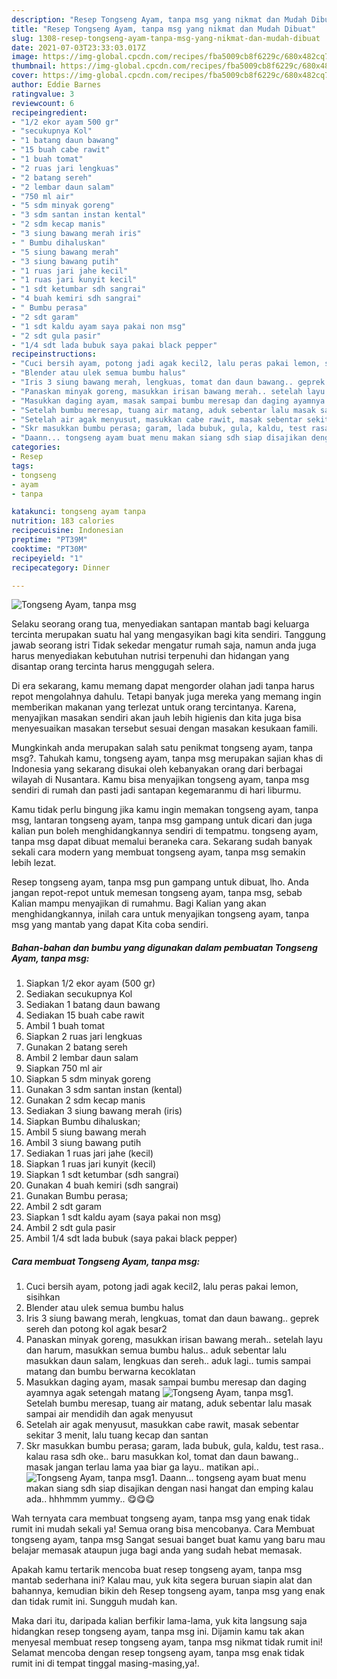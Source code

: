 ```yaml
---
description: "Resep Tongseng Ayam, tanpa msg yang nikmat dan Mudah Dibuat"
title: "Resep Tongseng Ayam, tanpa msg yang nikmat dan Mudah Dibuat"
slug: 1308-resep-tongseng-ayam-tanpa-msg-yang-nikmat-dan-mudah-dibuat
date: 2021-07-03T23:33:03.017Z
image: https://img-global.cpcdn.com/recipes/fba5009cb8f6229c/680x482cq70/tongseng-ayam-tanpa-msg-foto-resep-utama.jpg
thumbnail: https://img-global.cpcdn.com/recipes/fba5009cb8f6229c/680x482cq70/tongseng-ayam-tanpa-msg-foto-resep-utama.jpg
cover: https://img-global.cpcdn.com/recipes/fba5009cb8f6229c/680x482cq70/tongseng-ayam-tanpa-msg-foto-resep-utama.jpg
author: Eddie Barnes
ratingvalue: 3
reviewcount: 6
recipeingredient:
- "1/2 ekor ayam 500 gr"
- "secukupnya Kol"
- "1 batang daun bawang"
- "15 buah cabe rawit"
- "1 buah tomat"
- "2 ruas jari lengkuas"
- "2 batang sereh"
- "2 lembar daun salam"
- "750 ml air"
- "5 sdm minyak goreng"
- "3 sdm santan instan kental"
- "2 sdm kecap manis"
- "3 siung bawang merah iris"
- " Bumbu dihaluskan"
- "5 siung bawang merah"
- "3 siung bawang putih"
- "1 ruas jari jahe kecil"
- "1 ruas jari kunyit kecil"
- "1 sdt ketumbar sdh sangrai"
- "4 buah kemiri sdh sangrai"
- " Bumbu perasa"
- "2 sdt garam"
- "1 sdt kaldu ayam saya pakai non msg"
- "2 sdt gula pasir"
- "1/4 sdt lada bubuk saya pakai black pepper"
recipeinstructions:
- "Cuci bersih ayam, potong jadi agak kecil2, lalu peras pakai lemon, sisihkan"
- "Blender atau ulek semua bumbu halus"
- "Iris 3 siung bawang merah, lengkuas, tomat dan daun bawang.. geprek sereh dan potong kol agak besar2"
- "Panaskan minyak goreng, masukkan irisan bawang merah.. setelah layu dan harum, masukkan semua bumbu halus.. aduk sebentar lalu masukkan daun salam, lengkuas dan sereh.. aduk lagi.. tumis sampai matang dan bumbu berwarna kecoklatan"
- "Masukkan daging ayam, masak sampai bumbu meresap dan daging ayamnya agak setengah matang"
- "Setelah bumbu meresap, tuang air matang, aduk sebentar lalu masak sampai air mendidih dan agak menyusut"
- "Setelah air agak menyusut, masukkan cabe rawit, masak sebentar sekitar 3 menit, lalu tuang kecap dan santan"
- "Skr masukkan bumbu perasa; garam, lada bubuk, gula, kaldu, test rasa.. kalau rasa sdh oke.. baru masukkan kol, tomat dan daun bawang.. masak jangan terlau lama yaa biar ga layu.. matikan api.."
- "Daann... tongseng ayam buat menu makan siang sdh siap disajikan dengan nasi hangat dan emping kalau ada.. hhhmmm yummy.. 😋😋😋"
categories:
- Resep
tags:
- tongseng
- ayam
- tanpa

katakunci: tongseng ayam tanpa 
nutrition: 183 calories
recipecuisine: Indonesian
preptime: "PT39M"
cooktime: "PT30M"
recipeyield: "1"
recipecategory: Dinner

---
```



![Tongseng Ayam, tanpa msg](https://img-global.cpcdn.com/recipes/fba5009cb8f6229c/680x482cq70/tongseng-ayam-tanpa-msg-foto-resep-utama.jpg)

Selaku seorang orang tua, menyediakan santapan mantab bagi keluarga tercinta merupakan suatu hal yang mengasyikan bagi kita sendiri. Tanggung jawab seorang istri Tidak sekedar mengatur rumah saja, namun anda juga harus menyediakan kebutuhan nutrisi terpenuhi dan hidangan yang disantap orang tercinta harus menggugah selera.

Di era  sekarang, kamu memang dapat mengorder olahan jadi tanpa harus repot mengolahnya dahulu. Tetapi banyak juga mereka yang memang ingin memberikan makanan yang terlezat untuk orang tercintanya. Karena, menyajikan masakan sendiri akan jauh lebih higienis dan kita juga bisa menyesuaikan masakan tersebut sesuai dengan masakan kesukaan famili. 



Mungkinkah anda merupakan salah satu penikmat tongseng ayam, tanpa msg?. Tahukah kamu, tongseng ayam, tanpa msg merupakan sajian khas di Indonesia yang sekarang disukai oleh kebanyakan orang dari berbagai wilayah di Nusantara. Kamu bisa menyajikan tongseng ayam, tanpa msg sendiri di rumah dan pasti jadi santapan kegemaranmu di hari liburmu.

Kamu tidak perlu bingung jika kamu ingin memakan tongseng ayam, tanpa msg, lantaran tongseng ayam, tanpa msg gampang untuk dicari dan juga kalian pun boleh menghidangkannya sendiri di tempatmu. tongseng ayam, tanpa msg dapat dibuat memalui beraneka cara. Sekarang sudah banyak sekali cara modern yang membuat tongseng ayam, tanpa msg semakin lebih lezat.

Resep tongseng ayam, tanpa msg pun gampang untuk dibuat, lho. Anda jangan repot-repot untuk memesan tongseng ayam, tanpa msg, sebab Kalian mampu menyajikan di rumahmu. Bagi Kalian yang akan menghidangkannya, inilah cara untuk menyajikan tongseng ayam, tanpa msg yang mantab yang dapat Kita coba sendiri.

<!--inarticleads1-->

##### Bahan-bahan dan bumbu yang digunakan dalam pembuatan Tongseng Ayam, tanpa msg:

1. Siapkan 1/2 ekor ayam (500 gr)
1. Sediakan secukupnya Kol
1. Sediakan 1 batang daun bawang
1. Sediakan 15 buah cabe rawit
1. Ambil 1 buah tomat
1. Siapkan 2 ruas jari lengkuas
1. Gunakan 2 batang sereh
1. Ambil 2 lembar daun salam
1. Siapkan 750 ml air
1. Siapkan 5 sdm minyak goreng
1. Gunakan 3 sdm santan instan (kental)
1. Gunakan 2 sdm kecap manis
1. Sediakan 3 siung bawang merah (iris)
1. Siapkan  Bumbu dihaluskan;
1. Ambil 5 siung bawang merah
1. Ambil 3 siung bawang putih
1. Sediakan 1 ruas jari jahe (kecil)
1. Siapkan 1 ruas jari kunyit (kecil)
1. Siapkan 1 sdt ketumbar (sdh sangrai)
1. Gunakan 4 buah kemiri (sdh sangrai)
1. Gunakan  Bumbu perasa;
1. Ambil 2 sdt garam
1. Siapkan 1 sdt kaldu ayam (saya pakai non msg)
1. Ambil 2 sdt gula pasir
1. Ambil 1/4 sdt lada bubuk (saya pakai black pepper)




<!--inarticleads2-->

##### Cara membuat Tongseng Ayam, tanpa msg:

1. Cuci bersih ayam, potong jadi agak kecil2, lalu peras pakai lemon, sisihkan
1. Blender atau ulek semua bumbu halus
1. Iris 3 siung bawang merah, lengkuas, tomat dan daun bawang.. geprek sereh dan potong kol agak besar2
1. Panaskan minyak goreng, masukkan irisan bawang merah.. setelah layu dan harum, masukkan semua bumbu halus.. aduk sebentar lalu masukkan daun salam, lengkuas dan sereh.. aduk lagi.. tumis sampai matang dan bumbu berwarna kecoklatan
1. Masukkan daging ayam, masak sampai bumbu meresap dan daging ayamnya agak setengah matang
<img src="//assets-global.cpcdn.com/assets/icons/button_play-2c75c40dde080a61004c1f40b05d8f140eaff45d7e9e6481dc71c63d2e7c4909.png" alt="Tongseng Ayam, tanpa msg">1. Setelah bumbu meresap, tuang air matang, aduk sebentar lalu masak sampai air mendidih dan agak menyusut
1. Setelah air agak menyusut, masukkan cabe rawit, masak sebentar sekitar 3 menit, lalu tuang kecap dan santan
1. Skr masukkan bumbu perasa; garam, lada bubuk, gula, kaldu, test rasa.. kalau rasa sdh oke.. baru masukkan kol, tomat dan daun bawang.. masak jangan terlau lama yaa biar ga layu.. matikan api..
<img src="//assets-global.cpcdn.com/assets/icons/button_play-2c75c40dde080a61004c1f40b05d8f140eaff45d7e9e6481dc71c63d2e7c4909.png" alt="Tongseng Ayam, tanpa msg">1. Daann... tongseng ayam buat menu makan siang sdh siap disajikan dengan nasi hangat dan emping kalau ada.. hhhmmm yummy.. 😋😋😋




Wah ternyata cara membuat tongseng ayam, tanpa msg yang enak tidak rumit ini mudah sekali ya! Semua orang bisa mencobanya. Cara Membuat tongseng ayam, tanpa msg Sangat sesuai banget buat kamu yang baru mau belajar memasak ataupun juga bagi anda yang sudah hebat memasak.

Apakah kamu tertarik mencoba buat resep tongseng ayam, tanpa msg mantab sederhana ini? Kalau mau, yuk kita segera buruan siapin alat dan bahannya, kemudian bikin deh Resep tongseng ayam, tanpa msg yang enak dan tidak rumit ini. Sungguh mudah kan. 

Maka dari itu, daripada kalian berfikir lama-lama, yuk kita langsung saja hidangkan resep tongseng ayam, tanpa msg ini. Dijamin kamu tak akan menyesal membuat resep tongseng ayam, tanpa msg nikmat tidak rumit ini! Selamat mencoba dengan resep tongseng ayam, tanpa msg enak tidak rumit ini di tempat tinggal masing-masing,ya!.

